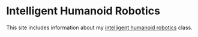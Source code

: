 # Intelligent Humanoid Robotics

This site includes information about my [intelligent humanoid robotics](http://ciolh007.github.io/intelligent_humnoid_robotics) class.


